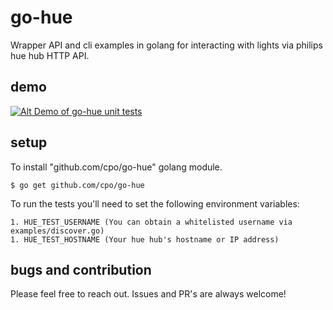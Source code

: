 go-hue
======
Wrapper API and cli examples in golang for interacting with lights via philips hue hub HTTP API.

demo
----
[![Alt Demo of go-hue unit tests](http://img.youtube.com/vi/3zMky_9xdJs/0.jpg)](http://www.youtube.com/watch?v=3zMky_9xdJs)

setup
-----
To install "github.com/cpo/go-hue" golang module.

	$ go get github.com/cpo/go-hue

To run the tests you'll need to set the following environment variables:

	1. HUE_TEST_USERNAME (You can obtain a whitelisted username via examples/discover.go)
	1. HUE_TEST_HOSTNAME (Your hue hub's hostname or IP address)

bugs and contribution
---------------------
Please feel free to reach out. Issues and PR's are always welcome!
